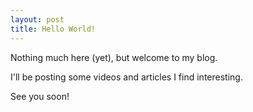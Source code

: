 ```yaml
---
layout: post
title: Hello World!
---
```


Nothing much here (yet), but welcome to my blog.

I'll be posting some videos and articles I find interesting.

See you soon!
